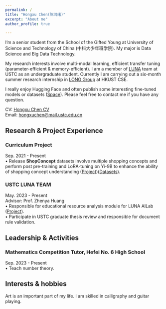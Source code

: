```yaml
---
permalink: /
title: "Hongxu Chen(陈鸿绪)"
excerpt: "About me"
author_profile: true

---
```


I’m a senior student from the School of the Gifted Young at University of Science and Technology of China (中科大少年班学院). My major is Data Science and Big Data Technology.   
  
My research interests involve multi-modal learning, efficient transfer tuning (parameter-efficient & memory-efficient). I am a member of [LUNA](https://luna.bdaa.pro) team at USTC as an undergraduate student. Currently I am carrying out a six-month summer research internship in [LONG Group](https://long-group.cse.ust.hk/) at HKUST CSE.   

I really enjoy Hugging Face and often publish some interesting fine-tuned models or datasets ([Space](https://huggingface.co/Daxuxu36)). Please feel free to contact me if you have any question.


  
CV: [Hongxu Chen CV](https://ustcchx.github.io/hongxuchen.github.io/files/CV_HongxuChen.pdf)  
Email: hongxuchen@mail.ustc.edu.cn

Research & Project Experience
-----
### Curriculum Project 
Sep. 2021 - Present  
• Release **ShopConcept** datasets involve multiple shopping concepts and perform post pre-training and LoRA-tuning on Yi-9B to enhance the ability of shopping concept understanding ([Project](https://huggingface.co/Daxuxu36/Yi-9B-Understanding-Shopping-Concepts))([Datasets](https://huggingface.co/datasets/Daxuxu36/Understanding-Shopping-Concepts-SFT)).


### USTC LUNA TEAM  
May. 2023 - Present  
Advisor: Prof. Zhenya Huang  
•	Responsible for educational resource analysis module for LUNA AILab ([Project](https://git.iai.bdaa.pro/Anchor36)).  
•	Participate in USTC graduate thesis review and responsible for document rule validation.  


Leadership & Activities
-----
### Mathematics Competition Tutor, Hefei No. 6 High School  
Sep. 2023 - Present  
•	Teach number theory.  


Interests & hobbies
-----
Art is an important part of my life. I am skilled in calligraphy and guitar playing.



